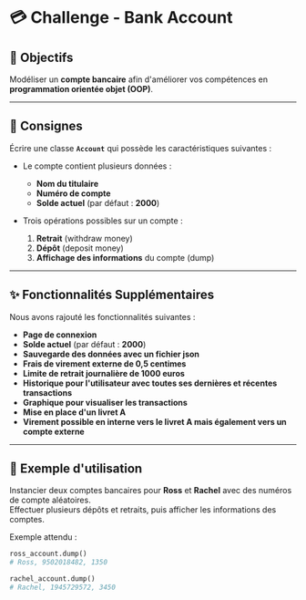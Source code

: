 # 💳 Challenge - Bank Account

## 🎯 Objectifs
Modéliser un **compte bancaire** afin d'améliorer vos compétences en **programmation orientée objet (OOP)**.

---

## 📌 Consignes
Écrire une classe **`Account`** qui possède les caractéristiques suivantes :

- Le compte contient plusieurs données :  
  - **Nom du titulaire**  
  - **Numéro de compte**  
  - **Solde actuel** (par défaut : **2000**)

- Trois opérations possibles sur un compte :  
  1. **Retrait** (withdraw money)  
  2. **Dépôt** (deposit money)  
  3. **Affichage des informations** du compte (dump)
     
---

## ✨ Fonctionnalités Supplémentaires
Nous avons rajouté les fonctionnalités suivantes :

  - **Page de connexion** 
  - **Solde actuel** (par défaut : **2000**)
  - **Sauvegarde des données avec un fichier json**
  - **Frais de virement externe de 0,5 centimes**
  - **Limite de retrait journalière de 1000 euros**
  - **Historique pour l'utilisateur avec toutes ses dernières et récentes transactions**
  - **Graphique pour visualiser les transactions**
  - **Mise en place d'un livret A**
  - **Virement possible en interne vers le livret A mais également vers un compte externe**

---

## 🏦 Exemple d'utilisation

Instancier deux comptes bancaires pour **Ross** et **Rachel** avec des numéros de compte aléatoires.  
Effectuer plusieurs dépôts et retraits, puis afficher les informations des comptes.

Exemple attendu :

```python
ross_account.dump()
# Ross, 9502018482, 1350

rachel_account.dump()
# Rachel, 1945729572, 3450













